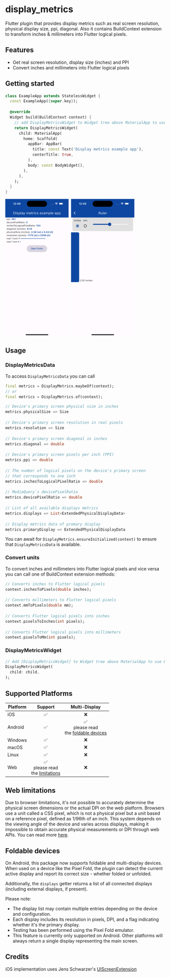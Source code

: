 # display_metrics

Flutter plugin that provides display metrics such as real screen resolution, physical display size, ppi, diagonal. Also it contains BuildContext extension to transform inches & millimeters into Flutter logical pixels.

## Features

* Get real screen resolution, display size (inches) and PPI
* Convert inches and millimeters into Flutter logical pixels

## Getting started

```dart
class ExampleApp extends StatelessWidget {
  const ExampleApp({super.key});

  @override
  Widget build(BuildContext context) {
    // add DisplayMetricsWidget to Widget tree above MaterialApp to use DisplayMetrics.of(context) and BuildContext extension methods
    return DisplayMetricsWidget(
      child: MaterialApp(
        home: Scaffold(
          appBar: AppBar(
            title: const Text('Display metrics example app'),
            centerTitle: true,
          ),
          body: const BodyWidget(),
        ),
      ),
    );
  }
}
```
<img src="https://raw.githubusercontent.com/nukeolay/display_metrics/main/display_metrics/example/example_1.png" alt="Example app" width="200"/>&nbsp;
<img src="https://raw.githubusercontent.com/nukeolay/display_metrics/main/display_metrics/example/example_2.png" alt="Ruler" width="200"/>

## Usage

### DisplayMetricsData

To access `DisplayMetricsData` you can call 
```dart
final metrics = DisplayMetrics.maybeOf(context);
// or
final metrics = DisplayMetrics.of(context);
```

```dart
// Device's primary screen physical size in inches
metrics.physicalSize => Size

// Device's primary screen resolution in real pixels
metrics.resolution => Size

// Device's primary screen diagonal in inches
metrics.diagonal => double

// Device's primary screen pixels per inch (PPI)
metrics.ppi => double 

// The number of logical pixels on the device's primary screen
// that corresponds to one inch
metrics.inchesToLogicalPixelRatio => double

// MediaQuery`s devicePixelRatio
metrics.devicePixelRatio => double

// List of all available displays metrics
metrics.displays => List<ExtendedPhysicalDisplayData>

// Display metrics data of promary display
metrics.primaryDisplay => ExtendedPhysicalDisplayData
```

You can await for `DisplayMetrics.ensureInitialized(context)` to ensure that `DisplayMetricsData` is available.

### Convert units
To convert inches and millimeters into Flutter logical pixels and vice versa you can call one of BuildContext extension methods:
```dart
// Converts inches to Flutter logical pixels
context.inchesToPixels(double inches);

// Converts millimeters to Flutter logical pixels
context.mmToPixels(double mm);

// Converts Flutter logical pixels into inches
context.pixelsToInches(int pixels);

// Converts Flutter logical pixels into millimeters
context.pixelsToMm(int pixels);
```

### DisplayMetricsWidget
```dart
// Add [DisplayMetricsWidget] to Widget tree above MaterialApp to use DisplayMetrics.of(context) and BuildContext extension methods
DisplayMetricsWidget(
  child: child,
);
```

## Supported Platforms

| Platform | Support | Multi-Display |
|----------|:-------:|:-------------:|
| iOS      | ✅ | ❌ |
| Android  | ✅ | ✅<br>please read<br>the [foldable devices](#foldable-devices) |
| Windows  | ✅ | ❌ |
| macOS    | ✅ | ❌ |
| Linux    | ✅ | ❌ |
| Web      | ✅<br>please read<br>the [limitations](#web-limitations) | ❌ |

## Web limitations

Due to browser limitations, it's not possible to accurately determine 
the physical screen dimensions or the actual DPI on 
the web platform. Browsers use a unit called a CSS pixel, which is not 
a physical pixel but a unit based on a reference pixel, 
defined as 1/96th of an inch. This system depends on the viewing angle of 
the device and varies across displays, making it impossible to obtain 
accurate physical measurements or DPI through web APIs. You can read more [here][1].

## Foldable devices

On Android, this package now supports foldable and multi-display devices. When used on a device like the Pixel Fold, the plugin can detect the current active display and report its correct size - whether folded or unfolded.

Additionally, the `displays` getter returns a list of all connected displays (including external displays, if present).

Please note:
* The display list may contain multiple entries depending on the device and configuration.
* Each display includes its resolution in pixels, DPI, and a flag indicating whether it's the primary display.
* Testing has been performed using the Pixel Fold emulator.
* This feature is currently only supported on Android. Other platforms will always return a single display representing the main screen.

## Credits

iOS implementation uses Jens Schwarzer's [UIScreenExtension][2]

[1]: https://stackoverflow.com/questions/21680629/getting-the-physical-screen-dimensions-dpi-pixel-density-in-chrome-on-androi
[2]: https://github.com/marchv/UIScreenExtension